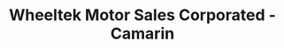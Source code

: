 ---
title: "Wheeltek Motor Sales Corporated - Camarin"
url: /caloocan/wheeltek-motor-sales-corporated-camarin/
shop: motorcycle
---
